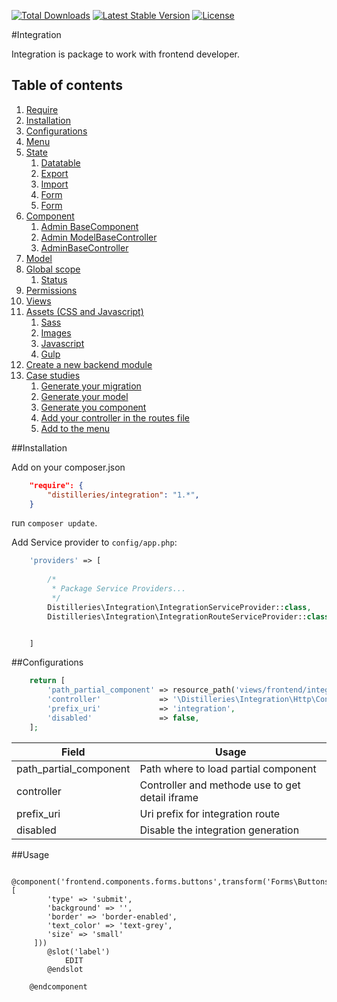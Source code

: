 [![Total Downloads](https://poser.pugx.org/distilleries/integration/downloads)](https://packagist.org/packages/distilleries/integration)
[![Latest Stable Version](https://poser.pugx.org/distilleries/integration/version)](https://packagist.org/packages/distilleries/integration)
[![License](https://img.shields.io/badge/license-MIT-brightgreen.svg?style=flat)](LICENSE) 

#Integration

Integration is package to work with frontend developer. 

## Table of contents
1. [Require](#require)
1. [Installation](#installation)
1. [Configurations](#configurations)
1. [Menu](#menu)
1. [State](#state)
    1. [Datatable](#1-datatable)
    1. [Export](#2-export)
    1. [Import](#3-import)
    1. [Form](#4-form)
    1. [Form](#4-form)
1. [Component](#component)
    1. [Admin BaseComponent](#admin-basecomponent)
    1. [Admin ModelBaseController](#admin-modelbasecontroller)
    1. [AdminBaseController](#admin-basecontroller)
1. [Model](#model)
1. [Global scope](#global-scope)
    1. [Status](#status)
1. [Permissions](#permissions)
1. [Views](#views)
1. [Assets (CSS and Javascript)](#assets-css-and-javascript)
    1. [Sass](#sass)
    1. [Images](#images)
    1. [Javascript](#javascript)
    1. [Gulp](#gulp)
1. [Create a new backend module](#create-a-new-backend-module)
1. [Case studies](#case-studies)
    1. [Generate your migration](#1-generate-your-migration)
    1. [Generate your model](#2-generate-your-model)
    1. [Generate you component](#3-generate-you-component)
    1. [Add your controller in the routes file](#4-add-your-controller-in-the-routes-file)
    1. [Add to the menu](#5-add-to-the-menu)



##Installation

Add on your composer.json

``` json
    "require": {
        "distilleries/integration": "1.*",
    }
```

run `composer update`.



Add Service provider to `config/app.php`:

``` php
    'providers' => [
        
        /*
         * Package Service Providers...
         */
        Distilleries\Integration\IntegrationServiceProvider::class,
        Distilleries\Integration\IntegrationRouteServiceProvider::class,


    ]
```


##Configurations

```php
    return [
        'path_partial_component' => resource_path('views/frontend/integration/components/partials'),
        'controller'             => '\Distilleries\Integration\Http\Controllers\Frontend\IntegrationController@getComponentDetail',
        'prefix_uri'             => 'integration',
        'disabled'               => false,
    ];
```

Field | Usage
----- | -----
path_partial_component | Path where to load partial component
controller | Controller and methode use to get detail iframe
prefix_uri | Uri prefix for integration route
disabled | Disable the integration generation


##Usage 

```blade
    @component('frontend.components.forms.buttons',transform('Forms\ButtonsTransformer', [
        'type' => 'submit',
        'background' => '',
        'border' => 'border-enabled',
        'text_color' => 'text-grey',
        'size' => 'small'
     ]))
        @slot('label')
            EDIT
        @endslot
       
    @endcomponent
```